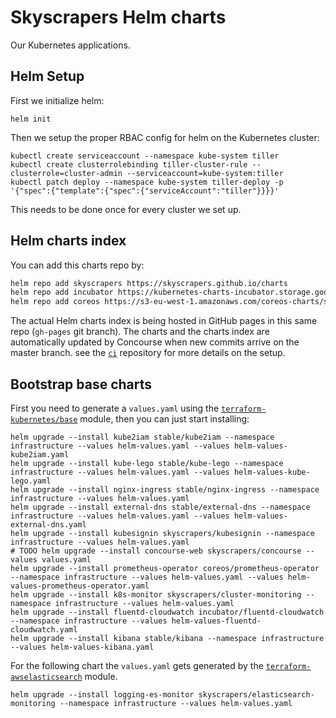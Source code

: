 # Skyscrapers Helm charts

Our Kubernetes applications.

## Helm Setup

First we initialize helm:
```
helm init
```

Then we setup the proper RBAC config for helm on the Kubernetes cluster:
```
kubectl create serviceaccount --namespace kube-system tiller
kubectl create clusterrolebinding tiller-cluster-rule --clusterrole=cluster-admin --serviceaccount=kube-system:tiller
kubectl patch deploy --namespace kube-system tiller-deploy -p '{"spec":{"template":{"spec":{"serviceAccount":"tiller"}}}}'
```

This needs to be done once for every cluster we set up.

## Helm charts index

You can add this charts repo by:

```sh
helm repo add skyscrapers https://skyscrapers.github.io/charts
helm repo add incubator https://kubernetes-charts-incubator.storage.googleapis.com/
helm repo add coreos https://s3-eu-west-1.amazonaws.com/coreos-charts/stable/
```

The actual Helm charts index is being hosted in GitHub pages in this same repo (`gh-pages` git branch).
The charts and the charts index are automatically updated by Concourse when new commits arrive
on the master branch. see the [`ci`](https://github.com/skyscrapers/ci) repository for more details
on the setup.

## Bootstrap base charts

First you need to generate a `values.yaml` using the
[`terraform-kubernetes/base`](https://github.com/skyscrapers/terraform-kubernetes/tree/master/base)
module, then you can just start installing:

```console
helm upgrade --install kube2iam stable/kube2iam --namespace infrastructure --values helm-values.yaml --values helm-values-kube2iam.yaml
helm upgrade --install kube-lego stable/kube-lego --namespace infrastructure --values helm-values.yaml --values helm-values-kube-lego.yaml
helm upgrade --install nginx-ingress stable/nginx-ingress --namespace infrastructure --values helm-values.yaml
helm upgrade --install external-dns stable/external-dns --namespace infrastructure --values helm-values.yaml --values helm-values-external-dns.yaml
helm upgrade --install kubesignin skyscrapers/kubesignin --namespace infrastructure --values helm-values.yaml
# TODO helm upgrade --install concourse-web skyscrapers/concourse --values values.yaml
helm upgrade --install prometheus-operator coreos/prometheus-operator --namespace infrastructure --values helm-values.yaml --values helm-values-prometheus-operator.yaml
helm upgrade --install k8s-monitor skyscrapers/cluster-monitoring --namespace infrastructure --values helm-values.yaml
helm upgrade --install fluentd-cloudwatch incubator/fluentd-cloudwatch --namespace infrastructure --values helm-values-fluentd-cloudwatch.yaml
helm upgrade --install kibana stable/kibana --namespace infrastructure --values helm-values-kibana.yaml
```

For the following chart the `values.yaml` gets generated by the [`terraform-awselasticsearch`](https://github.com/skyscrapers/terraform-awselasticsearch) module.

```shell
helm upgrade --install logging-es-monitor skyscrapers/elasticsearch-monitoring --namespace infrastructure --values helm-values.yaml
```

